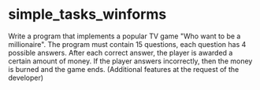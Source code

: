 # simple_tasks_winforms

Write a program that implements a popular TV game
"Who want to be a millionaire". The program must contain 15
questions, each question has 4 possible answers. After each
correct answer, the player is awarded a certain amount of money.
If the player answers incorrectly, then the money is burned and the game
ends. (Additional features at the request of the developer)